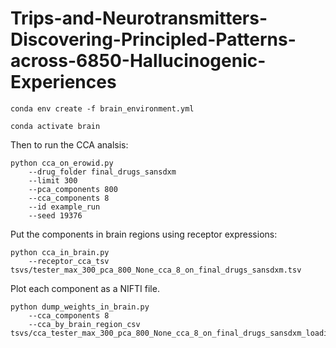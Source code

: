# Trips-and-Neurotransmitters-Discovering-Principled-Patterns-across-6850-Hallucinogenic-Experiences

`conda env create -f brain_environment.yml`

`conda activate brain`

Then to run the CCA analsis:

```
python cca_on_erowid.py 
    --drug_folder final_drugs_sansdxm
    --limit 300 
    --pca_components 800 
    --cca_components 8 
    --id example_run 
    --seed 19376
```
Put the components in brain regions using receptor expressions:
```
python cca_in_brain.py 
    --receptor_cca_tsv tsvs/tester_max_300_pca_800_None_cca_8_on_final_drugs_sansdxm.tsv
```
Plot each component as a NIFTI file.
```
python dump_weights_in_brain.py 
    --cca_components 8 
    --cca_by_brain_region_csv tsvs/cca_tester_max_300_pca_800_None_cca_8_on_final_drugs_sansdxm_loadings_by_brain_region_schaeffer.csv
```
